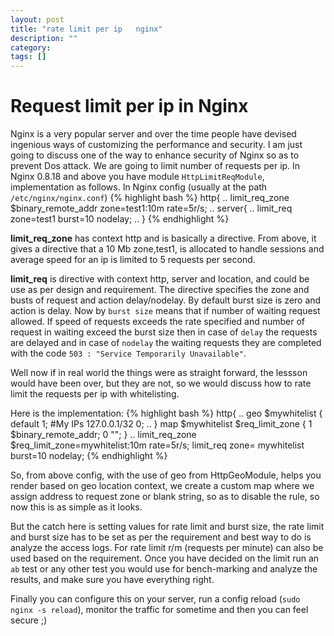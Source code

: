 ```yaml
---
layout: post
title: "rate limit per ip   nginx"
description: ""
category: 
tags: []
---
```


Request limit per ip in Nginx
=============================

Nginx is a very popular server and over the time people have devised ingenious ways of customizing the performance and security. I am just going to discuss one of the way to enhance security of Nginx so as to prevent Dos attack. We are going to limit number of requests per ip.
In Nginx 0.8.18 and above you have module `HttpLimitReqModule`, implementation as follows.
In Nginx config (usually at the path `/etc/nginx/nginx.conf`)
{% highlight bash %}
	http{
		..
			limit_req_zone $binary_remote_addr  zone=test1:10m   rate=5r/s;
		..
	server{
		..
			limit_req zone=test1 burst=10 nodelay;
		..
		}
{% endhighlight %}

**limit_req_zone** has context http and is basically a directive. From above, it gives a directive that a 10 Mb zone,test1, is allocated to handle sessions and average speed for an ip is limited to 5 requests per second.

**limit_req** is directive with context http, server and location, and could be use as per design and requirement. The directive specifies the zone and busts of request and action delay/nodelay. By default burst size is zero and action is delay. Now by `burst size` means that if number of waiting request allowed. If speed of requests exceeds the rate specified and number of request in waiting exceed the burst size then in case of `delay` the requests are delayed and in case of `nodelay` the waiting requests they are completed with the code `503 : "Service Temporarily Unavailable"`.

Well now if in real world the things were as straight forward, the lessson would have been over, but they are not, so we would discuss how to rate limit the requests per ip with whitelisting.

Here is the implementation:
{% highlight bash %}
	http{
		..
			geo $mywhitelist {
				default 1;
				#My IPs
				127.0.0.1/32 0;
		..
			}
			map $mywhitelist $req_limit_zone {
				1   $binary_remote_addr;
				0   "";
			}
		..
			limit_req_zone $req_limit_zone=mywhitelist:10m rate=5r/s;
			limit_req zone= mywhitelist burst=10 nodelay;
{% endhighlight %}

So, from above config, with the use of geo from HttpGeoModule, helps you render based on geo location context, we create a custom map where we assign address to request zone or blank string, so as to disable the rule, so now this is as simple as it looks.

But the catch here is setting values for rate limit and burst size, the rate limit and burst size has to be set as per the requirement and best way to do is analyze the access logs. For rate limit r/m (requests per minute) can also be used based on the requirement. Once you have decided on the limit run an `ab` test or any other test you would use for bench-marking and analyze the results, and make sure you have everything right.

Finally you can configure this on your server, run a config reload (`sudo nginx -s reload`), monitor the traffic for sometime and then you can feel secure ;)
